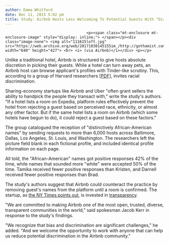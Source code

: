 ```yaml
---
author: Emma Whitford
date: Dec 11, 2015 5:02 pm
title: Study: Airbnb Hosts Less Welcoming To Potential Guests With "Distinctively African-American Names"
---
```


	
										<p><span class="mt-enclosure mt-enclosure-image" style="display: inline;"> </span></p><div class="image-none"> <img alt="111615loft.jpg" src="https://web.archive.org/web/20171030145155im_/http://gothamist.com/attachments/nyc_ewhitford/111615loft.jpg" width="640" height="427"> <br> <i> (via Airbnb)</i></div> <p></p>

<p>Unlike a traditional hotel, Airbnb is structured to give hosts absolute discretion in picking their guests. While a hotel can turn away pets, an Airbnb host can browse applicant&apos;s profiles with Tinder-like scrutiny. This, according to a group of Harvard researchers [<a href="https://web.archive.org/web/20171030145155/http://www.benedelman.org/publications/airbnb-guest-discrimination-2015-12-09.pdf">PDF</a>], invites racial discrimination. </p>

<p>Sharing-economy startups like Airbnb and Uber &quot;often grant sellers the ability to handpick the people they transact with,&quot; write the study&apos;s authors. &quot;If a hotel lists a room on Expedia, platform rules effectively prevent the hotel from rejecting a guest based on perceived race, ethnicity, or almost any other factor. But if the same hotel lists a room on Airbnb (which some hotels have begun to do), it could reject a guest based on these factors.&quot; </p>

<p>The group catalogued the reception of &quot;distinctively African-American names&quot; by sending requests to more than 6,000 hosts across Baltimore, Dallas, Los Angeles, St. Louis, and Washington. The researchers left the picture field blank in each fictional profile, and included identical profile information on each page. </p>

<p>All told, the &quot;African-American&quot; names got positive responses 42% of the time, while names that sounded more &quot;white&quot; were accepted 50% of the time. Tamika received fewer positive responses than Kristen, and Darnell received fewer positive responses than Brad. </p>

<p>The study&apos;s authors suggest that Airbnb could counteract the practice by removing guest&apos;s names from the platform until a room is confirmed. The startup, as <a href="https://web.archive.org/web/20171030145155/http://www.nytimes.com/2015/12/12/business/discrimination-by-airbnb-hosts-is-widespread-report-says.html?smid=tw-nytimes&amp;smtyp=cur">the NY Times points out</a>, is invested in <a href="https://web.archive.org/web/20171030145155/https://www.airbnb.nl/press/news/airbnb-announces-verified-identification">transparency</a>. </p>

<p>&quot;We are committed to making Airbnb one of the most open, trusted, diverse, transparent communities in the world,&quot; said spokesman Jacob Kerr in response to the study&apos;s findings. </p>

<p>&quot;We recognize that bias and discrimination are significant challenges,&quot; he added. &quot;And we welcome the opportunity to work with anyone that can help us reduce potential discrimination in the Airbnb community.&quot; </p>					
										
									
				